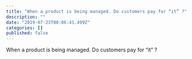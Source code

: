 ```yaml
---
title: "When a product is being managed. Do customers pay for “it” ?"
description: ""
date: "2019-07-23T00:06:41.499Z"
categories: []
published: false
---
```


  

When a product is being managed. Do customers pay for “it” ?
